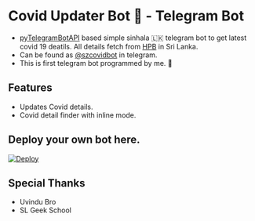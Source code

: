 # Covid Updater Bot 🦠 - Telegram Bot

- [pyTelegramBotAPI](https://pypi.org/project/pyTelegramBotAPI/) based simple sinhala 🇱🇰 telegram bot to get latest covid 19 deatils. All details fetch from [HPB](https://hpb.health.gov.lk/) in Sri Lanka.
- Can be found as [@szcovidbot](http://t.me/szcovidbot) in telegram.
- This is first telegram bot programmed by me. 🥳

## Features
- Updates Covid details.
- Covid detail finder with inline mode.

## Deploy your own bot here.
[![Deploy](https://www.herokucdn.com/deploy/button.svg)](https://heroku.com/deploy?template=https://github.com/TinuraD/CovidBot.git)

## Special Thanks
- Uvindu Bro
- SL Geek School
